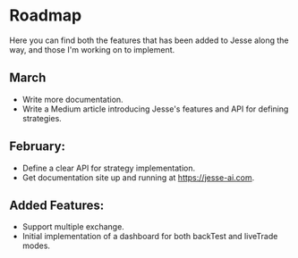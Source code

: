 # Roadmap 
Here you can find both the features that has been added to Jesse along the way, and those I'm working on to implement. 

## March 
- Write more documentation. 
- Write a Medium article introducing Jesse's features and API for defining strategies.

## February: 
- Define a clear API for strategy implementation. 
- Get documentation site up and running at https://jesse-ai.com. 

## Added Features: 
- Support multiple exchange. 
- Initial implementation of a dashboard for both backTest and liveTrade modes. 